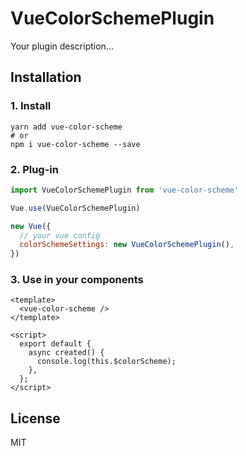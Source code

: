 # VueColorSchemePlugin

Your plugin description...

## Installation

### 1. Install
```
yarn add vue-color-scheme
# or
npm i vue-color-scheme --save
```

### 2. Plug-in
```js
import VueColorSchemePlugin from 'vue-color-scheme'

Vue.use(VueColorSchemePlugin)

new Vue({
  // your vue config
  colorSchemeSettings: new VueColorSchemePlugin(),
})
```

### 3. Use in your components

```vue
<template>
  <vue-color-scheme />
</template>

<script>
  export default {
    async created() {
      console.log(this.$colorScheme);
    },
  };
</script>
```

## License
MIT